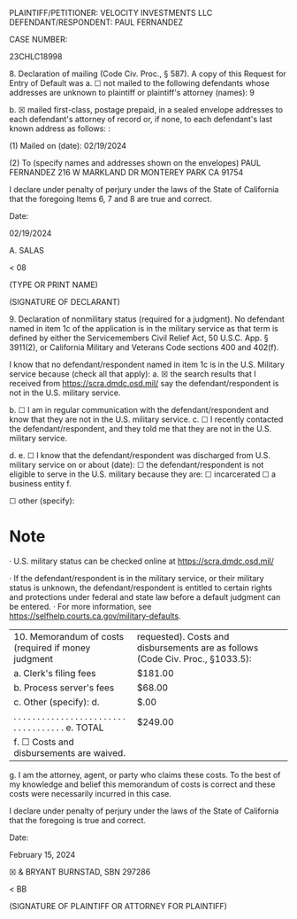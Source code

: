 PLAINTIFF/PETITIONER: VELOCITY INVESTMENTS LLC
DEFENDANT/RESPONDENT: PAUL FERNANDEZ

CASE NUMBER:

23CHLC18998

8\. Declaration of mailing (Code Civ. Proc., § 587). A copy of this Request for Entry of Default was
a.
☐
not mailed to the following defendants whose addresses are unknown to plaintiff or plaintiff's attorney (names):
9

b.
☒
mailed first-class, postage prepaid, in a sealed envelope addresses to each defendant's attorney of record or, if none, to each
defendant's last known address as follows:
:

(1) Mailed on (date): 02/19/2024

(2) To (specify names and addresses shown on the envelopes)
PAUL FERNANDEZ
216 W MARKLAND DR
MONTEREY PARK CA 91754

I declare under penalty of perjury under the laws of the State of California that the foregoing Items 6, 7 and 8 are true and correct.

Date:

02/19/2024

A. SALAS

<
08

(TYPE OR PRINT NAME)

(SIGNATURE OF DECLARANT)

9\. Declaration of nonmilitary status (required for a judgment). No defendant named in item 1c of the application is in the military service
as that term is defined by either the Servicemembers Civil Relief Act, 50 U.S.C. App. § 3911(2), or California Military and Veterans
Code sections 400 and 402(f).

I know that no defendant/respondent named in item 1c is in the U.S. Military service because (check all that apply):
a.
☒
the search results that I received from https://scra.dmdc.osd.mil/ say the defendant/respondent is not in the U.S. military service.

b.
☐
I am in regular communication with the defendant/respondent and know that they are not in the U.S. military service.
c.
☐
I recently contacted the defendant/respondent, and they told me that they are not in the U.S. military service.

d.
e.
☐
I know that the defendant/respondent was discharged from U.S. military service on or about (date):
☐
the defendant/respondent is not eligible to serve in the U.S. military because they are:
☐
incarcerated
☐
a business entity
f.

☐
other (specify):


# Note

· U.S. military status can be checked online at https://scra.dmdc.osd.mil/

· If the defendant/respondent is in the military service, or their military status is unknown, the defendant/respondent is entitled to
certain rights and protections under federal and state law before a default judgment can be entered.
· For more information, see https://selfhelp.courts.ca.gov/military-defaults.


<table>
<tr>
<td>10. Memorandum of costs (required if money judgment</td>
<td>requested). Costs and disbursements are as follows (Code Civ. Proc., §1033.5):</td>
</tr>
<tr>
<td>a. Clerk's filing fees</td>
<td>$181.00</td>
</tr>
<tr>
<td>b. Process server's fees</td>
<td>$68.00</td>
</tr>
<tr>
<td>c. Other (specify): d.</td>
<td>$.00</td>
</tr>
<tr>
<td>. . . . . . . . . . . . . . . . . . . . . . . . . . . . . . . . . . . e. TOTAL</td>
<td>$249.00</td>
</tr>
<tr>
<td>f. ☐ Costs and disbursements are waived.</td>
<td></td>
</tr>
</table>


g. I am the attorney, agent, or party who claims these costs. To the best of my knowledge and belief this memorandum of costs is
correct and these costs were necessarily incurred in this case.

I declare under penalty of perjury under the laws of the State of California that the foregoing is true and correct.

Date:

February 15, 2024

☒
& BRYANT BURNSTAD, SBN 297286

<
BB

(SIGNATURE OF PLAINTIFF OR ATTORNEY FOR PLAINTIFF)

<!-- PageFooter="Form Adopted for Mandatory Use Judicial Council of California CIV-105 [Rev. January 1, 2023]" -->
<!-- PageFooter="REQUEST FOR ENTRY OF DEFAULT (Application to Enter Default)" -->
<!-- PageFooter="Code of Civil Procedure, §585; Civil Code § 1788.60" -->
<!-- PageNumber="Page 3 of 3" -->
